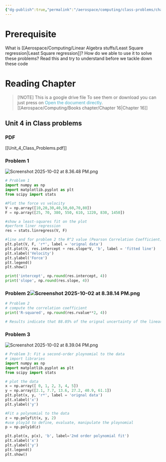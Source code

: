 ```yaml
---
{"dg-publish":true,"permalink":"/aerospace/computing/class-problems/chapter-16-least-squares-regression/","noteIcon":"","created":"2025-10-02T20:24:06.011-04:00"}
---
```


# Prerequisite
What is [[Aerospace/Computing/Linear Algebra stuffs/Least Square regression\|Least Square regression]]? How do we able to use it to solve these problems? Read this and try to understand before we tackle down these code
# Reading Chapter
> [!NOTE] This is a google drive file
> To see them or download you can just press on <font color="#4bacc6">Open the document directly</font>. 
[[Aerospace/Computing/Books chapter/Chapter 16\|Chapter 16]]
## Unit 4 in Class problems
### PDF
[[Unit_4_Class_Problems.pdf]]
### Problem 1
![Screenshot 2025-10-02 at 8.36.48 PM.png](/img/user/Aerospace/Computing/Attachments/Screenshot%202025-10-02%20at%208.36.48%20PM.png)
```python
# Problem 1
import numpy as np
import matplotlib.pyplot as plt
from scipy import stats

#Plot the force vs velocity
V = np.array([10,20,30,40,50,60,70,80])
F = np.array([25, 70, 380, 550, 610, 1220, 830, 1450])

#show a least-squares fit on the plot
#perform liner regression
res = stats.linregress(V, F)

#line and for problem 2 the R^2 value (Pearson Correlation Coefficient)
plt.plot(V, F, 'r*', label = 'orignal data')
plt.plot(V, res.intercept + res.slope*V, 'b', label = 'fitted line')
plt.xlabel('Velocity')
plt.ylabel('Force')
plt.legend()
plt.show()

print('intercept', np.round(res.intercept, 4))
print('slope', np.round(res.slope, 4))
```
### Problem 2![Screenshot 2025-10-02 at 8.38.14 PM.png](/img/user/Aerospace/Computing/Attachments/Screenshot%202025-10-02%20at%208.38.14%20PM.png)
```python
# Problem 2
# compute the correlation coefficient
print('R-squared', np.round(res.rvalue**2, 4))

# Results indicate that 88.05% of the orignal uncertainty of the linear model
```
### Problem 3
![Screenshot 2025-10-02 at 8.39.04 PM.png](/img/user/Aerospace/Computing/Attachments/Screenshot%202025-10-02%20at%208.39.04%20PM.png)
```python
# Problem 3: Fit a second-order ploynomial to the data
# import libraries
import numpy as np
import matplotlib.pyplot as plt
from scipy import stats

# plot the data
x = np.array([ 0, 1, 2, 3, 4, 5])
y = np.array([2.1, 7.7, 13.6, 27.2, 40.9, 61.1])
plt.plot(x, y, 'r*', label = 'orignal data')
plt.xlabel('x')
plt.ylabel('y')

#Fit a polynomial to the data
z = np.polyfit(x, y, 2)
#use ploy1d to define, evaluate, manipulate the ploynomial
p = np.poly1d(z)

plt.plot(x, p(x), 'b', label='2nd order polynomial fit')
plt.xlabel('x')
plt.ylabel('y')
plt.legend()
plt.show()
```

